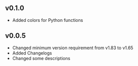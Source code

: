 ## v0.1.0
- Added colors for Python functions

## v0.0.5
- Changed minimum version requirement from v1.83 to v1.65
- Added Changelogs
- Changed some descriptions

